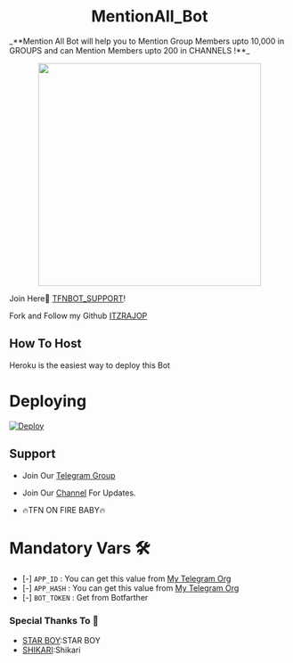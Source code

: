 <h1 align="center"><b><b>MentionAll_Bot</b></b></h1>
_**Mention All Bot will help you to Mention Group Members upto 10,000 in GROUPS and can Mention Members upto 200 in CHANNELS !**_

<p align="center"><a href="https://t.me/TFNBOT_SUPPORT"><img src="https://telegra.ph/file/3270ace8cb429ce0a553c.jpg" width="400"></a></p>

Join Here💖 [TFNBOT_SUPPORT](https://t.me/TFNBOT_SUPPORT)!
    
Fork and Follow my Github [ITZRAJOP](https://github.com/ITZRAJOP)

## How To Host
Heroku is the easiest way to deploy this Bot

# Deploying
[![Deploy](https://www.herokucdn.com/deploy/button.svg)](https://heroku.com/deploy?template=https://github.com/ITZRAJOP/MENTIONALL)

## Support   

- Join Our [Telegram Group](https://t.me/TFNBOT_SUPPORT) 
- Join Our [Channel](https://t.me/FURIOUS_EMPIRE) For Updates.

- 🔥TFN ON FIRE BABY🔥

# Mandatory Vars 🛠

- [-] `APP_ID` :   You can get this value from [My Telegram Org](https://my.telegram.org/)
- [-] `APP_HASH` :   You can get this value from [My Telegram Org](https://my.telegram.org/)
- [-] `BOT_TOKEN` : Get from Botfarther


### Special Thanks To 💖
- [STAR BOY](https://github.com/ITZRAJOP):STAR BOY
- [SHIKARI](https://github.com/ShikariBaaZ):Shikari
